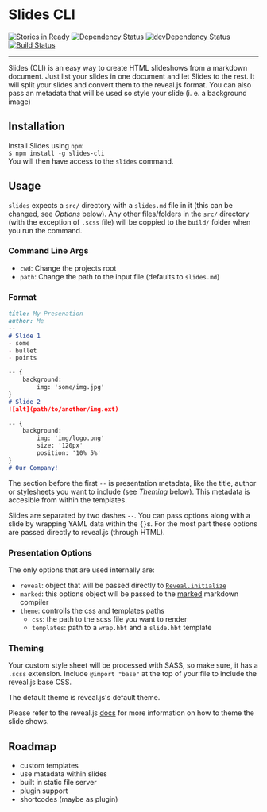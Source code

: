 # Slides CLI

[![Stories in Ready](https://badge.waffle.io/RobinThrift/Slides-CLI.svg?label=ready&title=Ready)](http://waffle.io/RobinThrift/Slides-CLI)
[![Dependency Status](https://david-dm.org/robinthrift/Slides-CLI.svg)](https://david-dm.org/robinthrift/Slides-CLI)
[![devDependency Status](https://david-dm.org/robinthrift/Slides-CLI/dev-status.svg)](https://david-dm.org/robinthrift/Slides-CLI#info=devDependencies)
[![Build Status](https://travis-ci.org/RobinThrift/Slides-CLI.svg)](https://travis-ci.org/RobinThrift/Slides-CLI)

---

Slides (CLI) is an easy way to create HTML slideshows from a markdown document.
Just list your slides in one document and let Slides to the rest. It will split
your slides and convert them to the reveal.js format.
You can also pass an metadata that will be used so style your slide (i. e.  a background image)


## Installation
Install Slides using `npm`:  
`$ npm install -g slides-cli`  
You will then have access to the `slides` command.

## Usage
`slides` expects a `src/` directory with a `slides.md` file in it (this can
be changed, see *Options* below).
Any other files/folders in the `src/` directory (with the exception of `.scss` file) will be coppied to the `build/`
folder when you run the command.

### Command Line Args
- `cwd`: Change the projects root
- `path`: Change the path to the input file (defaults to `slides.md`)

### Format
```markdown
title: My Presenation
author: Me
--
# Slide 1
- some
- bullet
- points

-- {
    background:
        img: 'some/img.jpg'
}
# Slide 2
![alt](path/to/another/img.ext)

-- {
    background:
        img: 'img/logo.png'
        size: '120px'
        position: '10% 5%'
}
# Our Company!
```

The section before the first `--` is presentation metadata, like the title, author or stylesheets you want to include
(see *Theming* below). This metadata is accesible from within the templates.
  
Slides are separated by two dashes `--`. You can pass options along with a slide by wrapping YAML data
within the `{}`s. For the most part these options are passed directly to reveal.js (through HTML).

### Presentation Options
The only options that are used internally are:
- `reveal`: object that will be passed directly to [`Reveal.initialize`](https://github.com/hakimel/reveal.js/#configuration)
- `marked`: this options object will be passed to the [marked](https://github.com/chjj/marked) markdown compiler
- `theme`: controlls the css and templates paths
    - `css`: the path to the scss file you want to render
    - `templates`: path to a `wrap.hbt` and a `slide.hbt` template

### Theming
Your custom style sheet will be processed with SASS, so make sure, it has a `.scss` extension.
Include `@import "base"` at the top of your file to include the reveal.js base CSS.

The default theme is reveal.js's default theme.

Please refer to the reveal.js [docs](https://github.com/hakimel/reveal.js/blob/master/css/theme/README.md) for more information
on how to theme the slide shows.

## Roadmap
- custom templates
- use matadata within slides
- built in static file server
- plugin support
- shortcodes (maybe as plugin)
